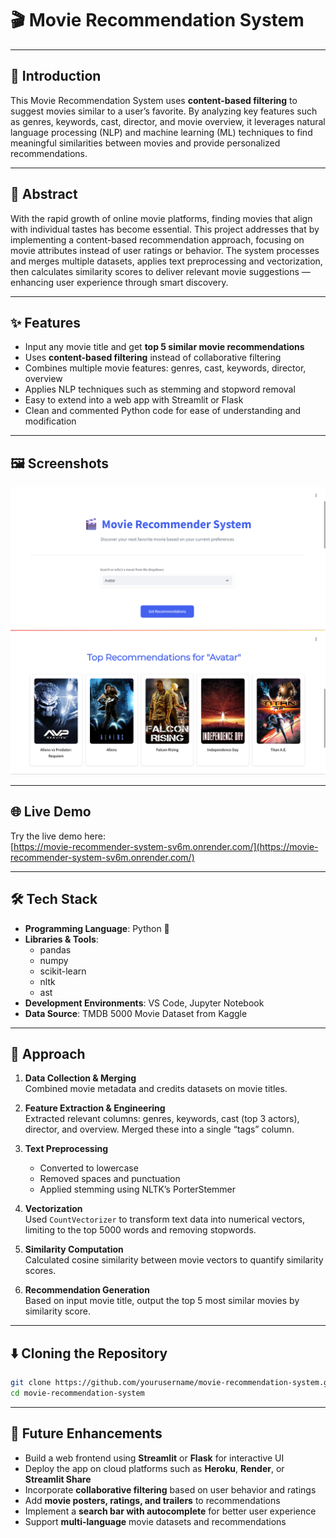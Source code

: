 # 🎬 Movie Recommendation System

---

## 📝 Introduction

This Movie Recommendation System uses **content-based filtering** to suggest movies similar to a user’s favorite. By analyzing key features such as genres, keywords, cast, director, and movie overview, it leverages natural language processing (NLP) and machine learning (ML) techniques to find meaningful similarities between movies and provide personalized recommendations.

---

## 📄 Abstract

With the rapid growth of online movie platforms, finding movies that align with individual tastes has become essential. This project addresses that by implementing a content-based recommendation approach, focusing on movie attributes instead of user ratings or behavior. The system processes and merges multiple datasets, applies text preprocessing and vectorization, then calculates similarity scores to deliver relevant movie suggestions — enhancing user experience through smart discovery.

---

## ✨ Features

- Input any movie title and get **top 5 similar movie recommendations**
- Uses **content-based filtering** instead of collaborative filtering
- Combines multiple movie features: genres, cast, keywords, director, overview
- Applies NLP techniques such as stemming and stopword removal
- Easy to extend into a web app with Streamlit or Flask
- Clean and commented Python code for ease of understanding and modification

---

## 🖼️ Screenshots
![Recommendation Output](screenshot1.png)
![Recommendation Output](screenshot2.png)

---

## 🌐 Live Demo

Try the live demo here:  
[https://movie-recommender-system-sv6m.onrender.com/](https://movie-recommender-system-sv6m.onrender.com/)  


---

## 🛠️ Tech Stack

- **Programming Language**: Python 🐍  
- **Libraries & Tools**:
  - pandas
  - numpy
  - scikit-learn
  - nltk
  - ast
- **Development Environments**: VS Code, Jupyter Notebook  
- **Data Source**: TMDB 5000 Movie Dataset from Kaggle

---

## 🧠 Approach

1. **Data Collection & Merging**  
   Combined movie metadata and credits datasets on movie titles.

2. **Feature Extraction & Engineering**  
   Extracted relevant columns: genres, keywords, cast (top 3 actors), director, and overview. Merged these into a single “tags” column.

3. **Text Preprocessing**  
   - Converted to lowercase  
   - Removed spaces and punctuation  
   - Applied stemming using NLTK’s PorterStemmer  

4. **Vectorization**  
   Used `CountVectorizer` to transform text data into numerical vectors, limiting to the top 5000 words and removing stopwords.

5. **Similarity Computation**  
   Calculated cosine similarity between movie vectors to quantify similarity scores.

6. **Recommendation Generation**  
   Based on input movie title, output the top 5 most similar movies by similarity score.

---

## ⬇️ Cloning the Repository

```bash
git clone https://github.com/yourusername/movie-recommendation-system.git
cd movie-recommendation-system
```
---

## 🔮 Future Enhancements

- Build a web frontend using **Streamlit** or **Flask** for interactive UI  
- Deploy the app on cloud platforms such as **Heroku**, **Render**, or **Streamlit Share**  
- Incorporate **collaborative filtering** based on user behavior and ratings  
- Add **movie posters, ratings, and trailers** to recommendations  
- Implement a **search bar with autocomplete** for better user experience  
- Support **multi-language** movie datasets and recommendations  
